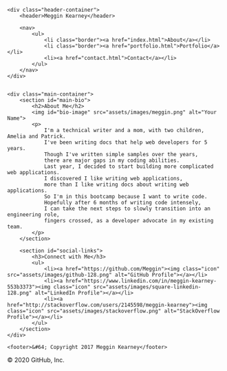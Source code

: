 <!DOCTYPE html>
<html lang="en-us">
<head>
	<!-- Document responsive across devices. -->
	<meta name="viewport" content="width=device-width, initial-scale=1">
	<!-- Document's character set. -->
    <meta charset="UTF-8">
	<title>My Portfolio</title>
	<!-- Linking CSS -->
	<link rel="stylesheet" type="text/css" href="assets/css/style.css">
	<!-- Linking Google Fonts -->
	<link rel="stylesheet" type="text/css"
	      href="https://fonts.googleapis.com/css?family=Montserrat">
</head>
<body>

	<div class="header-container">
		<header>Meggin Kearney</header>

		<nav>
			<ul>
				<li class="border"><a href="index.html">About</a></li>
				<li class="border"><a href="portfolio.html">Portfolio</a></li>
				<li><a href="contact.html">Contact</a></li>
			</ul>
		</nav>
	</div>
	

	<div class="main-container">
		<section id="main-bio">
			<h2>About Me</h2>
			<img id="bio-image" src="assets/images/meggin.png" alt="Your Name">
			<p>
				I'm a technical writer and a mom, with two children, Amelia and Patrick.
				I've been writing docs that help web developers for 5 years.
				Though I've written simple samples over the years,
				there are major gaps in my coding abilities.
				Last year, I decided to start building more complicated web applications.
				I discovered I like writing web applications,
				more than I like writing docs about writing web applications.
				So I'm in this bootcamp because I want to write code.
				Hopefully after 6 months of writing code intensely,
				I can take the next steps to slowly transition into an engineering role,
				fingers crossed, as a developer advocate in my existing team.
			</p>
    	</section>

    	<section id="social-links">
      		<h3>Connect with Me</h3>
      		<ul>
        		<li><a href="https://github.com/Meggin"><img class="icon" src="assets/images/github-128.png" alt="GitHub Profile"></a></li>
        		<li><a href="https://www.linkedin.com/in/meggin-kearney-553b3373"><img class="icon" src="assets/images/square-linkedin-128.png" alt="LinkedIn Profile"></a></li>
        		<li><a href="http://stackoverflow.com/users/2145598/meggin-kearney"><img class="icon" src="assets/images/stackoverflow.png" alt="StackOverflow Profile"></a></li>
      		</ul>
    	</section>
	</div>

	<footer>&#64; Copyright 2017 Meggin Kearney</footer>
</body>
</html>
© 2020 GitHub, Inc.
